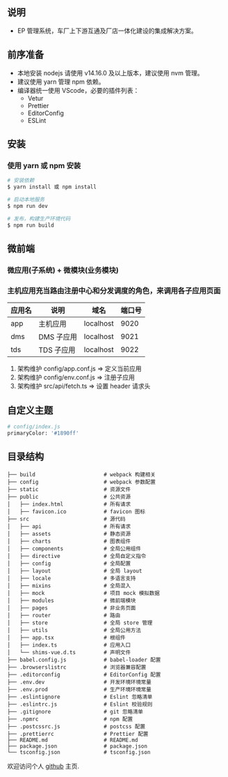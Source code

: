 ## 说明

- EP 管理系统，车厂上下游互通及厂店一体化建设的集成解决方案。

## 前序准备

- 本地安装 nodejs 请使用 v14.16.0 及以上版本，建议使用 nvm 管理。
- 建议使用 yarn 管理 npm 依赖。
- 编译器统一使用 VScode，必要的插件列表：
  - Vetur
  - Prettier
  - EditorConfig
  - ESLint

## 安装

### 使用 yarn 或 npm 安装

```bash
# 安装依赖
$ yarn install 或 npm install

# 启动本地服务
$ npm run dev

# 发布，构建生产环境代码
$ npm run build
```

## 微前端

### 微应用(子系统) + 微模块(业务模块)

### 主机应用充当路由注册中心和分发调度的角色，来调用各子应用页面

| 应用名 | 说明       | 域名      | 端口号 |
| ------ | ---------- | --------- | ------ |
| app    | 主机应用   | localhost | 9020   |
| dms    | DMS 子应用 | localhost | 9021   |
| tds    | TDS 子应用 | localhost | 9022   |

1. 架构维护 config/app.conf.js => 定义当前应用
2. 架构维护 config/env.conf.js => 注册子应用
3. 架构维护 src/api/fetch.ts => 设置 header 请求头

## 自定义主题

```bash
# config/index.js
primaryColor: '#1890ff'
```

## 目录结构

```
├── build                      # webpack 构建相关
├── config                     # webpack 参数配置
├── static                     # 资源文件
├── public                     # 公共资源
│   ├── index.html             # 所有请求
│   ├── favicon.ico            # favicon 图标
├── src                        # 源代码
│   ├── api                    # 所有请求
│   ├── assets                 # 静态资源
│   ├── charts                 # 图表组件
│   ├── components             # 全局公用组件
│   ├── directive              # 全局自定义指令
│   ├── config                 # 全局配置
│   ├── layout                 # 全局 layout
│   ├── locale                 # 多语言支持
│   ├── mixins                 # 全局混入
│   ├── mock                   # 项目 mock 模拟数据
│   ├── modules                # 微前端模块
│   ├── pages                  # 非业务页面
│   ├── router                 # 路由
│   ├── store                  # 全局 store 管理
│   ├── utils                  # 全局公用方法
│   ├── app.tsx                # 根组件
│   ├── index.ts               # 应用入口
│   └── shims-vue.d.ts         # 声明文件
├── babel.config.js            # babel-loader 配置
├── .browserslistrc            # 浏览器兼容配置
├── .editorconfig              # EditorConfig 配置
├── .env.dev                   # 开发环境环境常量
├── .env.prod                  # 生产环境环境常量
├── .eslintignore              # Eslint 忽略清单
├── .eslintrc.js               # Eslint 校验规则
├── .gitignore                 # git 忽略清单
├── .npmrc                     # npm 配置
├── .postcssrc.js              # postcss 配置
├── .prettierrc                # Prettier 配置
├── README.md                  # README.md
├── package.json               # package.json
└── tsconfig.json              # tsconfig.json
```

欢迎访问个人 [github](https://github.com/jiaozhiye) 主页.
